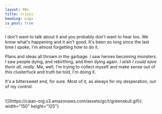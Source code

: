```yaml
---
layout: 90s
title: crisis
heading: Logs
is_post: true
---
```


I don't want to talk about it and you probably don't want to hear too. We know
what's happening and it ain't good. It's been so long since the last time I
spoke, I'm almost forgetting how to do it.

Plans and ideas all thrown in the garbage. I saw heroes becoming monsters. I
saw people dying, and rebirthing, and then dying again. *I wish I could save
them all, really*. Me, well, I'm trying to collect myself and make sense out of
this clusterfuck and truth be told, I'm doing it.

It's a bittersweet end, for sure. Most of it, as always for my desperation, out
of my control.

<br />
![](https://caian-org.s3.amazonaws.com/assets/gc/t/greenskull.gif){: width="150" height="125"}
